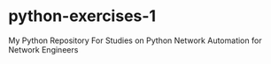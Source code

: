 # python-exercises-1
My Python Repository For Studies on Python Network Automation for Network Engineers
